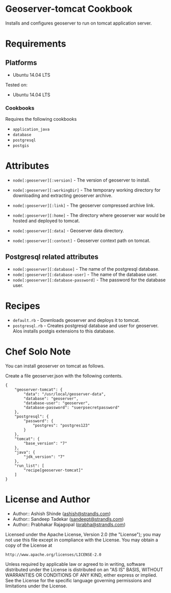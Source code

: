 Geoserver-tomcat Cookbook
=============
Installs and configures geoserver to run on tomcat application server.

Requirements
============

## Platforms

* Ubuntu 14.04 LTS

Tested on:

* Ubuntu 14.04 LTS


### Cookbooks
Requires the following cookbooks
* `application_java`
* `database`
* `postgresql`
* `postgis`


Attributes
============
* `node[:geoserver][:version]`  -  The version of geoserver to install.
* `node[:geoserver][:workingDir]` - The temporary working directory for downloading and extracting geoserver archive.

* `node[:geoserver][:link]`  - The geoserver compressed archive link.
* `node[:geoserver][:home]` - The directory where geoserver war would be hosted and deployed to tomcat.
* `node[:geoserver][:data]`  - Geoserver data directory.
* `node[:geoserver][:context]`  - Geoserver context path on tomcat.

## Postgresql related attributes
* `node[:geoserver][:database]` - The name of the postgresql database.
* `node[:geoserver][:database-user]` - The name of the database user.
* `node[:geoserver][:database-password]` - The password for the database user.

Recipes
=======
* `default.rb` - Downloads geoserver and deploys it to tomcat.
* `postgresql.rb` - Creates postgresql database and user  for geoserver. Alos installs postgis extensions to this database.

Chef Solo Note
==============

You can install geoserver on tomcat as follows.

Create a file geoserver.json with the following contents. 

    {
        "geoserver-tomcat": {
            "data": "/usr/local/geoserver-data",
            "database": "geoserver",
            "database-user": "geoserver",
            "database-password": "suerpsecretpassword"
        },
        "postgresql": {
            "password": {
                "postgres": "postgres123"
            }
        },
        "tomcat": {
            "base_version": "7"
        },
        "java": {
            "jdk_version": "7"
        },
        "run_list": [
            "recipe[geoserver-tomcat]"
        ]
    }

License and Author
==================

- Author:: Ashish Shinde (<ashish@strandls.com>)
- Author:: Sandeep Tadekar (<sandeept@strandls.com>)
- Author:: Prabhakar Rajagopal (<prabha@strandls.com>)

Licensed under the Apache License, Version 2.0 (the "License");
you may not use this file except in compliance with the License.
You may obtain a copy of the License at

    http://www.apache.org/licenses/LICENSE-2.0

Unless required by applicable law or agreed to in writing, software
distributed under the License is distributed on an "AS IS" BASIS,
WITHOUT WARRANTIES OR CONDITIONS OF ANY KIND, either express or implied.
See the License for the specific language governing permissions and
limitations under the License.
